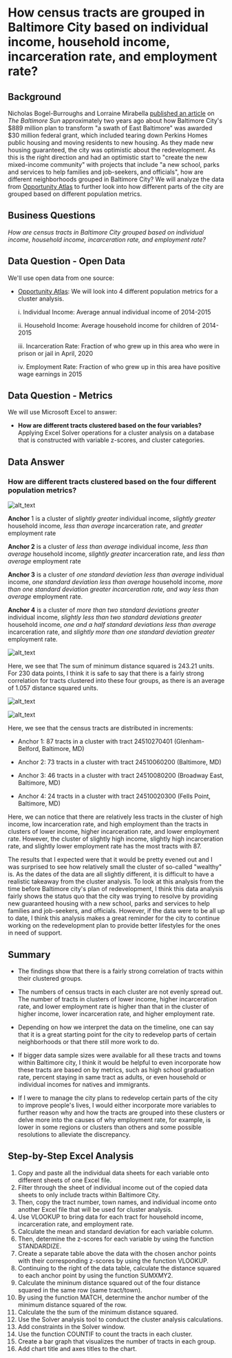 # How census tracts are grouped in Baltimore City based on individual income, household income, incarceration rate, and employment rate?

## Background

Nicholas Bogel-Burroughs and Lorraine Mirabella [published an article](baltimoresun.com/maryland/baltimore-city/bs-md-ci-choice-neighborhoods-hud-grant-20180719-story.html) on _The Baltimore Sun_ approximately two years ago about how Baltimore City's $889  million plan to transform "a swath of East Baltimore" was awarded $30 million federal grant, which included tearing down Perkins Homes public housing and moving residents to new housing. As they made new housing guaranteed, the city was optimistic about the redevelopment. As this is the right direction and had an optimistic start to "create the new mixed-income community" with projects that include "a new school, parks and services to help families and job-seekers, and officials", how are different neighborhoods grouped in Baltimore City? We will analyze the data from [Opportunity Atlas](https://www.opportunityatlas.org) to further look into how different parts of the city are grouped based on different population metrics.

## Business Questions

_How are census tracts in Baltimore City grouped based on individual income, household income, incarceration rate, and employment rate?_

## Data Question - Open Data

We'll use open data from one source:

- [Opportunity Atlas](https://www.opportunityatlas.org): We will look into 4 different population metrics for a cluster analysis.

    i. Individual Income: Average annual individual income of 2014-2015
    
    ii. Household Income: Average household income for children of 2014-2015
    
    iii. Incarceration Rate: Fraction of who grew up in this area who were in prison or jail in April, 2020
    
    iv. Employment Rate: Fraction of who grew up in this area have positive wage earnings in 2015

## Data Question - Metrics

We will use Microsoft Excel to answer:

- __How are different tracts clustered based on the four variables?__ Applying Excel Solver operations for a cluster analysis on a database that is constructed with variable z-scores, and cluster categories. 

## Data Answer

### How are different tracts clustered based on the four different population metrics?

![alt_text](https://github.com/schoi74/how-census-tracts-are-grouped-based-on-population-metrics/blob/main/cluster-analysis.png)

__Anchor__ 1 is a cluster of _slightly greater_ individual income, _slightly greater_ household income, _less than average_ incarceration rate, and _greater_ employment rate

__Anchor 2__ is a cluster of _less than average_ individual income, _less than average_ household income, _slightly greater_ incarceration rate, and _less than average_ employment rate

__Anchor 3__ is a cluster of _one standard deviation less than average_ individual income, _one standard deviation less than average_ household income, _more than one standard deviation greater incarceration rate, and way less than average_ employment rate.

__Anchor 4__ is a cluster of _more than two standard deviations greater_ individual income, _slightly less than two standard deviations greater_ household income, _one and a half standard deviations less than average_ incarceration rate, and _slightly more than one standard deviation greater_ employment rate.

![alt_text](https://github.com/schoi74/how-census-tracts-are-grouped-based-on-population-metrics/blob/main/min_dist2.png)

Here, we see that The sum of minimum distance squared is 243.21 units. For 230 data points, I think it is safe to say that there is a fairly strong correlation for tracts clustered into these four groups, as there is an average of 1.057 distance squared units.

![alt_text](https://github.com/schoi74/how-census-tracts-are-grouped-based-on-population-metrics/blob/main/count-of-tracts.png)

![alt_text](https://github.com/schoi74/how-census-tracts-are-grouped-based-on-population-metrics/blob/main/count_visual.png)

Here, we see that the census tracts are distributed in increments:

- Anchor 1: 87 tracts in a cluster with tract 24510270401 (Glenham-Belford, Baltimore, MD)

- Anchor 2: 73 tracts in a cluster with tract 24510060200 (Baltimore, MD)

- Anchor 3: 46 tracts in a cluster with tract 24510080200 (Broadway East, Baltimore, MD)

- Anchor 4: 24 tracts in a cluster with tract 24510020300 (Fells Point, Baltimore, MD)

Here, we can notice that there are relatively less tracts in the cluster of high income, low incarceration rate, and high employment than the tracts in clusters of lower income, higher incarceration rate, and lower employment rate. However, the cluster of slightly high income, slightly high incarceration rate, and slightly lower employment rate has the most tracts with 87.

The results that I expected were that it would be pretty evened out and I was surprised to see how relatively small the cluster of so-called "wealthy" is. As the dates of the data are all slightly different, it is difficult to have a realistic takeaway from the cluster analysis. To look at this analysis from the time before Baltimore city's plan of redevelopment, I think this data analysis fairly shows the status quo that the city was trying to resolve by providing new guaranteed housing with a new school, parks and services to help families and job-seekers, and officials. However, if the data were to be all up to date, I think this analysis makes a great reminder for the city to continue working on the redevelopment plan to provide better lifestyles for the ones in need of support. 

## Summary

- The findings show that there is a fairly strong correlation of tracts within their clustered groups.

- The numbers of census tracts in each cluster are not evenly spread out. The number of tracts in clusters of lower income, higher incarceration rate, and lower employment rate is higher than that in the cluster of higher income, lower incarceration rate, and higher employment rate. 

- Depending on how we interpret the data on the timeline, one can say that it is a great starting point for the city to redevelop parts of certain neighborhoods or that there still more work to do.

- If bigger data sample sizes were available for all these tracts and towns within Baltimore city, I think it would be helpful to even incorporate how these tracts are based on by metrics, such as high school graduation rate, percent staying in same tract as adults, or even household or individual incomes for natives and immigrants.

- If I were to manage the city plans to redevelop certain parts of the city to improve people's lives, I would either incorporate more variables to further reason why and how the tracts are grouped into these clusters or delve more into the causes of why employment rate, for example, is lower in some regions or clusters than others and some possible resolutions to alleviate the discrepancy.

## Step-by-Step Excel Analysis

1. Copy and paste all the individual data sheets for each variable onto different sheets of one Excel file.
2. Filter through the sheet of individual income out of the copied data sheets to only include tracts within Baltimore City.
3. Then, copy the tract number, town names, and individual income onto another Excel file that will be used for cluster analysis.
4. Use VLOOKUP to bring data for each tract for household income, incarceration rate, and employment rate.
5. Calculate the mean and standard deviation for each variable column.
6. Then, determine the z-scores for each variable by using the function STANDARDIZE.
7. Create a separate table above the data with the chosen anchor points with their corresponding z-scores by using the function VLOOKUP.
8. Continuing to the right of the data table, calculate the distance squared to each anchor point by using the function SUMXMY2.
9. Calculate the mininum distance squared out of the four distance squared in the same row (same tract/town).
10. By using the function MATCH, determine the anchor number of the minimum distance squared of the row.
10. Calculate the the sum of the minimum distance squared.
11. Use the Solver analysis tool to conduct the cluster analysis calculations.
12. Add constraints in the Solver window.
13. Use the function COUNTIF to count the tracts in each cluster.
14. Create a bar graph that visualizes the number of tracts in each group.
15. Add chart title and axes titles to the chart.
